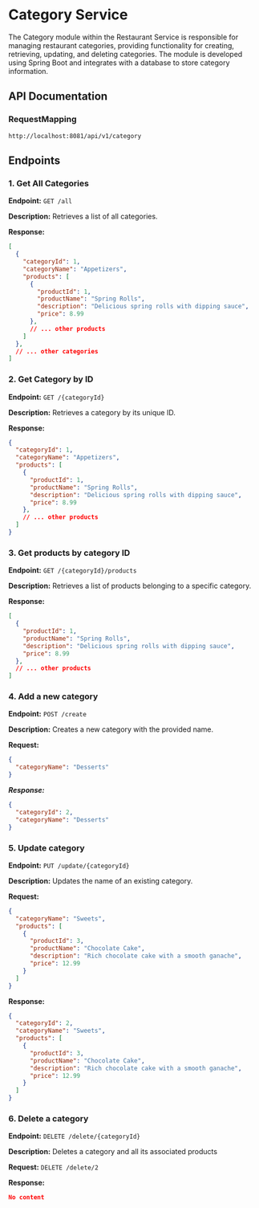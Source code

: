 # Category Service

The Category module within the Restaurant Service is responsible for managing restaurant categories, providing functionality for creating, retrieving, updating, and deleting categories. The module is developed using Spring Boot and integrates with a database to store category information.

## API Documentation

### RequestMapping

`http://localhost:8081/api/v1/category`

## Endpoints

### 1. Get All Categories

**Endpoint:** `GET /all`

**Description:** Retrieves a list of all categories.

**Response:**
```json
[
  {
    "categoryId": 1,
    "categoryName": "Appetizers",
    "products": [
      {
        "productId": 1,
        "productName": "Spring Rolls",
        "description": "Delicious spring rolls with dipping sauce",
        "price": 8.99
      },
      // ... other products
    ]
  },
  // ... other categories
]
```

### 2. Get Category by ID

**Endpoint:** `GET /{categoryId}`

**Description:** Retrieves a category by its unique ID.

**Response:**
```json
{
  "categoryId": 1,
  "categoryName": "Appetizers",
  "products": [
    {
      "productId": 1,
      "productName": "Spring Rolls",
      "description": "Delicious spring rolls with dipping sauce",
      "price": 8.99
    },
    // ... other products
  ]
}
```

### 3. Get products by category ID

**Endpoint:** `GET /{categoryId}/products`

**Description:** Retrieves a list of products belonging to a specific category.

**Response:**
```json
[
  {
    "productId": 1,
    "productName": "Spring Rolls",
    "description": "Delicious spring rolls with dipping sauce",
    "price": 8.99
  },
  // ... other products
]
```

### 4. Add a new category


**Endpoint:** `POST /create`

**Description:** Creates a new category with the provided name.

**Request:**
```json
{
  "categoryName": "Desserts"
}
```
***Response:***
```json
{
  "categoryId": 2,
  "categoryName": "Desserts"
}
```

### 5. Update category

**Endpoint:** `PUT /update/{categoryId}`

**Description:** Updates the name of an existing category.

**Request:**
```json
{
  "categoryName": "Sweets",
  "products": [
    {
      "productId": 3,
      "productName": "Chocolate Cake",
      "description": "Rich chocolate cake with a smooth ganache",
      "price": 12.99
    }
  ]
}
```

**Response:**
```json
{
  "categoryId": 2,
  "categoryName": "Sweets",
  "products": [
    {
      "productId": 3,
      "productName": "Chocolate Cake",
      "description": "Rich chocolate cake with a smooth ganache",
      "price": 12.99
    }
  ]
}
```

### 6. Delete a category

**Endpoint:** `DELETE /delete/{categoryId}`

**Description:** Deletes a category and all its associated products

**Request:**
```DELETE /delete/2```

**Response:**
```json
No content
```

